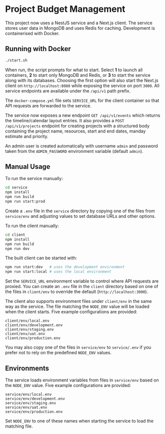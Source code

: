 # Project Budget Management

This project now uses a NestJS service and a Next.js client. The service stores
user data in MongoDB and uses Redis for caching. Development is containerised
with Docker.

## Running with Docker

```sh
./start.sh
```

When run, the script prompts for what to start. Select **1** to launch all
containers, **2** to start only MongoDB and Redis, or **3** to start the service
along with its databases. Choosing the first option will also start the Next.js
client on `http://localhost:8080` while exposing the service on port `3000`.
All service endpoints are available under the `/api/v1` path prefix.

The `docker-compose.yml` file sets `SERVICE_URL` for the client container so
that API requests are forwarded to the service.

The service now exposes a new endpoint `GET /api/v1/events` which returns the
timeline/calendar layout entries. It also provides a `POST /api/v1/projects`
endpoint for creating projects with a structured body containing the project
name, resources, start and end dates, manday estimate and priority.

An admin user is created automatically with username `admin` and password taken
from the `ADMIN_PASSWORD` environment variable (default `admin`).

## Manual Usage

To run the service manually:

```sh
cd service
npm install
npm run build
npm run start:prod
```
Create a `.env` file in the `service` directory by copying one of the files
from `service/env` and adjusting values to set database URLs and other options.

To run the client manually:

```sh
cd client
npm install
npm run build
npm run dev
```

The built client can be started with:

```sh
npm run start:dev   # uses the development environment
npm run start:local # uses the local environment
```

Set the `SERVICE_URL` environment variable to control where API requests are
proxied. You can create an `.env` file in the `client` directory based on one
of the files in `client/env` to override the default (`http://localhost:3000`).

The client also supports environment files under `client/env` in the same way as
the service. The file matching the `NODE_ENV` value will be loaded when the
client starts. Five example configurations are provided:

```
client/env/local.env
client/env/development.env
client/env/staging.env
client/env/uat.env
client/env/production.env
```

You may also copy one of the files in `service/env` to `service/.env` if you
prefer not to rely on the predefined `NODE_ENV` values.

## Environments

The service loads environment variables from files in `service/env` based on the
`NODE_ENV` value. Five example configurations are provided:

```
service/env/local.env
service/env/development.env
service/env/staging.env
service/env/uat.env
service/env/production.env
```

Set `NODE_ENV` to one of these names when starting the service to load the
matching file.
